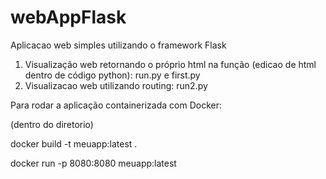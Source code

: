 # webAppFlask
Aplicacao web simples utilizando o framework Flask


1. Visualização web retornando o próprio html na função (edicao de html dentro de código python): run.py e first.py 
2. Visualizacao web utilizando routing: run2.py

Para rodar a aplicação containerizada com Docker:

(dentro do diretorio)

docker build -t meuapp:latest .

docker run -p 8080:8080 meuapp:latest

